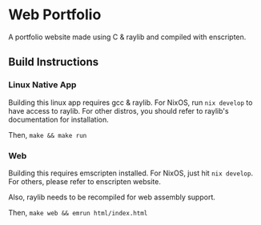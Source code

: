 # Web Portfolio
A portfolio website made using C & raylib and compiled with enscripten.

## Build Instructions

### Linux Native App

Building this linux app requires gcc & raylib. For NixOS, run `nix develop` to have access to raylib. For other distros, you should refer to raylib's documentation for installation.

Then, `make && make run`

### Web

Building this requires emscripten installed. For NixOS, just hit `nix develop`. For others, please refer to enscripten website.

Also, raylib needs to be recompiled for web assembly support.

Then, `make web && emrun html/index.html`
